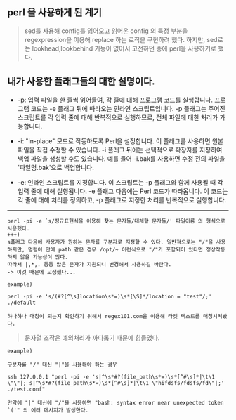## perl 을 사용하게 된 계기 

> sed를 사용해 config를 읽어오고 읽어온 config 의 특정 부분을 regexpression을 이용해 replace 하는 로직을 구현하려 했다. 하지만, sed로는 lookhead,lookbehind 기능이 없어서 고전하던 중에 perl을 사용하기로 했다.


## 내가 사용한 플래그들의 대한 설명이다. 
- -p: 입력 파일을 한 줄씩 읽어들여, 각 줄에 대해 프로그램 코드를 실행합니다. 프로그램 코드는 -e 플래그 뒤에 따라오는 인라인 스크립트입니다. -p 플래그는 주어진 스크립트를 각 입력 줄에 대해 반복적으로 실행하므로, 전체 파일에 대한 처리가 가능합니다.

- -i: "in-place" 모드로 작동하도록 Perl을 설정합니다. 이 플래그를 사용하면 원본 파일을 직접 수정할 수 있습니다. -i 플래그 뒤에는 선택적으로 확장자를 지정하여 백업 파일을 생성할 수도 있습니다. 예를 들어 -i.bak를 사용하면 수정 전의 파일을 '파일명.bak'으로 백업합니다.

- -e: 인라인 스크립트를 지정합니다. 이 스크립트는 -p 플래그와 함께 사용될 때 각 입력 줄에 대해 실행됩니다. -e 플래그 다음에는 Perl 코드가 따라옵니다. 이 코드는 각 줄에 대해 처리를 정의하고, -p 플래그로 지정한 처리를 반복적으로 실행합니다.

<hr>

```
perl -pi -e `s/정규표현식을 이용해 찾는 문자들/대체할 문자들/' 파일이름 의 형식으로 사용했다.
+++)
s플래그 다음에 사용자가 원하는 문자를 구분자로 지정할 수 있다. 일반적으로는 "/"을 사용하지만, 명령어 안에 path 같은 경우 /opt/~ 이런식으로 "/"가 포함되어 있다면 정상작동하지 않을 가능성이 많다.
따라서 |,*,. 등등 많은 문자가 지원되니 변경해서 사용하길 바란다.
-> 이것 때문에 고생했다...

example)

perl -pi -e 's/(#?[^\s]location\s*=)\s*[\S]*/location = "test"/;' ./default

하나하나 매칭이 되는지 확인하기 위해서 regex101.com을 이용해 타켓 텍스트를 매칭시켜봤다. 
```

> 문자열 조작은 예외처리가 까다롭기 때문에 힘들었다.

```
example)

구분자를 "/" 대신 "|"을 사용해야 하는 경우
 
ssh 127.0.0.1 "perl -pi -e 's|^\s*#?(file_path\s*=)\s*[^#\s]*|\t\1 \"\"|; s|^\s*#?(file_path\s*=)\s*[^#\s]*|\t\1 \"hifdsfs/fdsfs/fd\"|;' ./test.conf"

만약에 "|" 대신에 "/"을 사용하면 "bash: syntax error near unexpected token `('" 의 에러 메시지가 발생한다.

```
